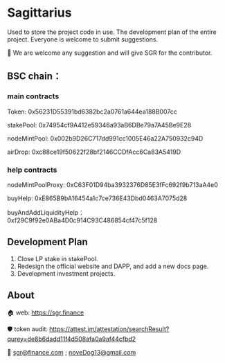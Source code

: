 # Sagittarius

Used to store the project code in use. The development plan of the entire project. Everyone is welcome to submit suggestions.

👊 We are welcome any suggestion and will give SGR for the contributor.

## BSC chain：

### main contracts
Token: 0x56231D55391bd6382bc2a0761a644ea188B007cc

stakePool: 0x74954cf9A412e59346a93aB6DBe79a7A45Be9E28

nodeMintPool: 0x002b9D26C717dd991cc1005E46a22A750932c94D

airDrop: 0xc88ce19f50622f28bf2146CCDfAcc6Ca83A5419D

### help contracts
nodeMintPoolProxy: 0xC63F01D94ba3932376D85E3fFc692f9b713aA4e0

buyHelp: 0xE865B9bA16454a1c7ce736E43Dbd0463A7075d28

buyAndAddLiquidityHelp：0xf29C9f92e0ABa4D0c914C93C486854cf47c5f128


## Development Plan
1. Close LP stake in stakePool.
2. Redesign the official website and DAPP, and add a new docs page.
3. Development investment projects.

## About

🏠 web: https://sgr.finance

🛡️ token audit: https://attest.im/attestation/searchResult?qurey=de8b6dadd11f4d508afa0a9af44cfbd2

📧 sgr@finance.com ; noveDog13@gmail.com
